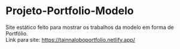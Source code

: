 # Projeto-Portfolio-Modelo
Site estático feito para  mostrar os trabalhos da modelo em forma de Portfólio. <br>
Link para site: https://tainnaloboportfolio.netlify.app/

